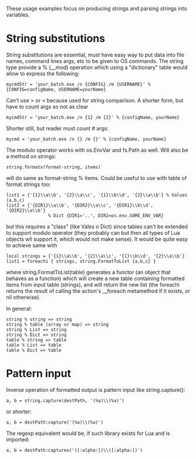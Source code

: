 These usage examples focus on producing strings and parsing strings into variables. 
 
# String substitutions

String substitutions are essential, must have easy way to put data into 
file names, command lines args, etc to be given to OS commands. The string type provide a % (__mod) operation which
using a "dictionary" table would allow to express the following: 

    mycmdStr = 'your_batch.exe /n {CONFIG} /m {USERNAME}' % {CONFIG=configName, USERNAME=yourName}

Can't use > or < because used for string comparison. A shorter form, but have to count args so not as clear

    mycmdStr = 'your_batch.exe /n {1} /m {2}' % {configName, yourName}

Shorter still, but reader must count # args:

    mycmd = 'your_batch.exe /n {} /m {}' % {configName, yourName}

The modulo operator works with os.EnvVar and fs.Path as well. Will also be a method on strings:

    string.formatx(format-string, items)

will do same as format-string % items. Could be useful to use with table of format strings too:

    list1 = {'{1}\\a\\b', '{2}\\a\\c', '{1}\\b\\d', '{2}\\a\\b'} % Values (a,b,c)
    list2 = {'{DIR1}\\a\\b', '{DIR2}\\a\\c', '{DIR1}\\b\\d', '{DIR2}\\a\\b'}
                    % Dict {DIR1='..', DIR2=os.env.SOME_ENV_VAR}

but this requires a "class" (like Vales o Dict) since tables can't be extended to support modulo operator (they probably can but then all types of Lua objects wll support it, which would not make sense). It would be quite easy to achieve same with 

    local strings = {'{1}\\a\\b', '{2}\\a\\c', '{1}\\b\\d', '{2}\\a\\b'}
    list1 = foreachi { strings, string.FormatToList {a,b,c} }

where string.FormatToList(table) generates a functor (an object that behaves as a function) which will create a new table containing formatted items from input table (strings), and will return the new list (the foreachi returns the result of calling the action's __foreach metamethod if it exists, or nil otherwise). 

In general: 

    string % string => string
    string % table (array or map) => string
    string % List => string
    string % Dict => string
    table % string => table
    table % List => table
    table % Dict => table

# Pattern input

Inverse operation of formatted output is pattern input like string.capture():

    a, b = string.capture(destPath, '(%a)\\(%a)')

or shorter:

    a, b = destPath:capture('(%a)\\(%a)')

The regexp equivalent would be, if such library exists for Lua and is imported:

    a, b = destPath:capturex('([:alpha:])\\([:alpha:])')